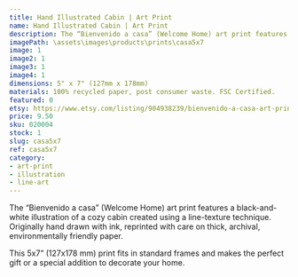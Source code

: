 ```yaml
---
title: Hand Illustrated Cabin | Art Print
name: Hand Illustrated Cabin | Art Print
description: The “Bienvenido a casa” (Welcome Home) art print features a black-and-white illustration of a cozy cabin created using a line-texture technique. Originally hand drawn with ink, reprinted with care on thick, archival, environmentally friendly paper.
imagePath: \assets\images\products\prints\casa5x7
image: 1
image2: 1
image3: 1
image4: 1
dimensions: 5" x 7" (127mm x 178mm)
materials: 100% recycled paper, post consumer waste. FSC Certified.
featured: 0
etsy: https://www.etsy.com/listing/904938239/bienvenido-a-casa-art-print-hand
price: 9.50
sku: 020004
stock: 1
slug: casa5x7
ref: casa5x7
category:
- art-print
- illustration
- line-art
---
```

The “Bienvenido a casa” (Welcome Home) art print features a black-and-white illustration of a cozy cabin created using a line-texture technique. Originally hand drawn with ink, reprinted with care on thick, archival, environmentally friendly paper.

This 5x7” (127x178 mm) print fits in standard frames and makes the perfect gift or a special addition to decorate your home.
